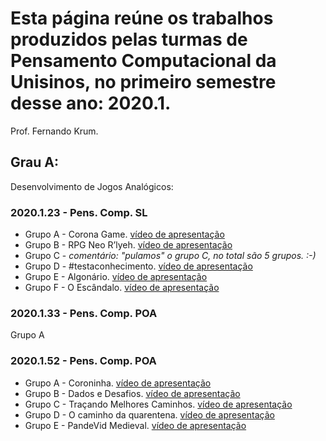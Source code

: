 # Esta página reúne os trabalhos produzidos pelas turmas de Pensamento Computacional da Unisinos, no primeiro semestre desse ano: 2020.1.
Prof. Fernando Krum.

## Grau A:
Desenvolvimento de Jogos Analógicos:

### 2020.1.23 - Pens. Comp. SL
* Grupo A - Corona Game. [vídeo de apresentação](https://youtu.be/wLLTBRqdm8Q) 
* Grupo B - RPG Neo R’lyeh. [vídeo de apresentação](https://youtu.be/CT1TaBh47y4)
* Grupo C - _comentário: "pulamos" o grupo C, no total são 5 grupos. :-)_
* Grupo D - #testaconhecimento. [vídeo de apresentação](https://youtu.be/22J26KAQVK4)
* Grupo E - Algonário. [vídeo de apresentação](https://www.youtube.com/watch?v=e4DKGwkhPAg&feature=youtu.be)
* Grupo F - O Escândalo. [vídeo de apresentação](https://youtu.be/W_hrYjmY8bM)


### 2020.1.33 - Pens. Comp. POA
Grupo A




### 2020.1.52 - Pens. Comp. POA
* Grupo A - Coroninha. [vídeo de apresentação](https://youtu.be/--hYkFFmVP4) 
* Grupo B - Dados e Desafios. [vídeo de apresentação](https://youtu.be/tHRIFUkQWC4) 
* Grupo C - Traçando Melhores Caminhos. [vídeo de apresentação](https://youtu.be/p7z_RmIIOxs) 
* Grupo D - O caminho da quarentena. [vídeo de apresentação](https://youtu.be/DVMGkXpK5aI) 
* Grupo E - PandeVid Medieval. [vídeo de apresentação](https://youtu.be/dzjTIBk_UWg) 
